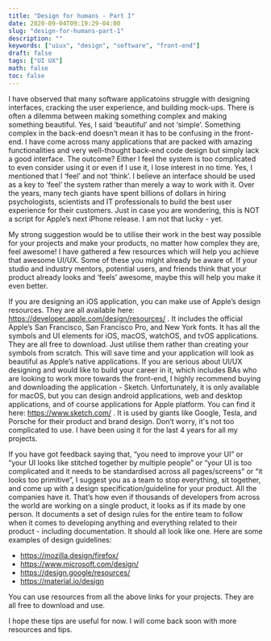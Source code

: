```yaml
---
title: "Design for humans - Part I"
date: 2020-09-04T09:19:29-04:00
slug: "design-for-humans-part-1"
description: ""
keywords: ["uiux", "design", "software", "front-end"]
draft: false
tags: ["UI UX"]
math: false
toc: false
---
```


I have observed that many software applicatoins struggle with designing interfaces, cracking the user experience, and building mock-ups. There is often a dilemma between making something complex and making something beautiful. Yes, I said ‘beautiful’ and not ‘simple’. Something complex in the back-end doesn’t mean it has to be confusing in the front-end. I have come across many applications that are packed with amazing functionalities and very well-thought back-end code design but simply lack a good interface. The outcome? Either I feel the system is too complicated to even consider using it or even if I use it, I lose interest in no time. Yes, I mentioned that I ‘feel’ and not ‘think’. I believe an interface should be used as a key to ‘feel’ the system rather than merely a way to work with it. Over the years, many tech giants have spent billions of dollars in hiring psychologists, scientists and IT professionals to build the best user experience for their customers. Just in case you are wondering, this is NOT a script for Apple’s next iPhone release. I am not that lucky - yet. 

My strong suggestion would be to utilise their work in the best way possible for your projects and make your products, no matter how complex they are, feel awesome! I have gathered a few resources which will help you achieve that awesome UI/UX. Some of these you might already be aware of. If your studio and industry mentors, potential users, and friends think that your product already looks and ‘feels’ awesome, maybe this will help you make it even better.

If you are designing an iOS application, you can make use of Apple’s design resources. They are all available here: https://developer.apple.com/design/resources/ . It includes the official Apple’s San Francisco, San Francisco Pro, and New York fonts. It has all the symbols and UI elements for iOS, macOS, watchOS, and tvOS applications. They are all free to download. Just utilise them rather than creating your symbols from scratch. This will save time and your application will look as beautiful as Apple’s native applications. 
If you are serious about UI/UX designing and would like to build your career in it, which includes BAs who are looking to work more towards the front-end, I highly recommend buying and downloading the application - Sketch. Unfortunately, it is only available for macOS, but you can design android applications, web and desktop applications, and of course applications for Apple platform. You can find it here: https://www.sketch.com/ . It is used by giants like Google, Tesla, and Porsche for their product and brand design. Don’t worry, it's not too complicated to use. I have been using it for the last 4 years for all my projects. 

If you have got feedback saying that, “you need to improve your UI” or “your UI looks like stitched together by multiple people” or “your UI is too complicated and it needs to be standardised across all pages/screens” or “it looks too primitive”, I suggest you as a team to stop everything, sit together, and come up with a design specification/guideline for your product. All the companies have it. That’s how even if thousands of developers from across the world are working on a single product, it looks as if its made by one person. It documents a set of design rules for the entire team to follow when it comes to developing anything and everything related to their product - including documentation. It should all look like one. Here are some examples of design guidelines:
+ https://mozilla.design/firefox/
+ https://www.microsoft.com/design/
+ https://design.google/resources/
+ https://material.io/design

You can use resources from all the above links for your projects. They are all free to download and use. 

I hope these tips are useful for now. I will come back soon with more resources and tips. 
